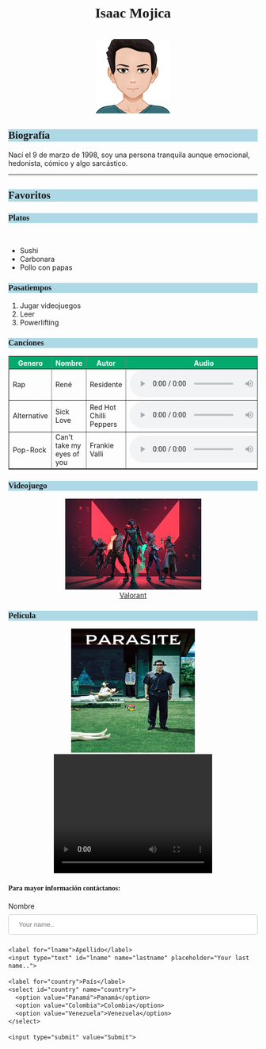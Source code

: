 <html>
<head>
<style>
input[type=text], select {
  width: 100%;
  padding: 12px 20px;
  margin: 8px 0;
  display: inline-block;
  border: 1px solid #ccc;
  border-radius: 4px;
  box-sizing: border-box;
}

input[type=submit] {
  width: 100%;
  background-color: #4CAF50;
  color: white;
  padding: 14px 20px;
  margin: 8px 0;
  border: none;
  border-radius: 4px;
  cursor: pointer;
}

input[type=submit]:hover {
  background-color: #45a049;
}

div {
  border-radius: 5px;
  background-color: #f2f2f2;
  padding: 20px;
}
h1{
   text-align: center;
}
h2,h3{
background-color: lightblue;
}
h1, h2, h3, h4{  
color: blue;
font-family:"Times New Roman", Times, serif;
}
.p {
font-family: Arial, Helvetica, sans-serif;
}
th {
background-color: #04AA6D;
color: white;
}
</style>
<title> Mi pagina personal </title>
</head>
<h1>Isaac Mojica</h1>
<br>
<center><img src="Cartoonify.png"width="150" height="150" alt="IsaacMojica" align= “center”></center> 
<h2>Biografía</h2>
<p> Nací el 9 de marzo de 1998, soy una persona tranquila aunque emocional, hedonista, cómico y algo sarcástico. </p>
<hr>   
<h2>Favoritos</h2>
<h3>Platos</h3>
<br>
<ul>
<li>Sushi</li>
<li>Carbonara</li>
<li>Pollo con papas</li>
</ul>
<h3>Pasatiempos</h3>
<ol>
<li>Jugar videojuegos</li>
<li>Leer</li>
<li>Powerlifting</li>
</ol>
<h3>Canciones</h3>
<center> <table  border="1">
<tr>
<th>Genero</th>
<th>Nombre</th>
<th>Autor</th>
<th>Audio</th>
</tr>
<tr>
<td>Rap</td>
<td>René</td>
<td>Residente</td>
<td><audio controls>
    <source src="Rene.mp3" type="audio/mpeg">
</audio></td>
</tr>
<tr>
<td>Alternative</td>
<td>Sick Love</td>
<td>Red Hot Chilli Peppers</td>
<td><audio controls><source src="Sick Love.mp3" type="audio/mpeg">
</audio></td>
</tr> 
<tr>
<td>Pop-Rock</td>
<td>Can't take my eyes of you</td>
<td>Frankie Valli</td>
<td><audio controls><source src="Cant Take My Eyes Off You.mp3" type="audio/mpeg">
</audio></td>
</tr>
</table></center>
<h3>Videojuego</h3>
<center> <img src= "valorant.jpg">
<br>
<a href="https://playvalorant.com/en-us/">Valorant</a> </center> 
<h3>Película</h3>
<center><img src= "parasite.jpg" width="250" height="250"> 
<br>
<video width="320" height="240" controls>
  <source src="Parasite.mp4" type="video/mp4">
</video> </center> 
<body>

<h4>Para mayor información contáctanos:</h4>

<div>
  <form action="/action_page.php">
    <label for="fname">Nombre</label>
    <input type="text" id="fname" name="firstname" placeholder="Your name..">

    <label for="lname">Apellido</label>
    <input type="text" id="lname" name="lastname" placeholder="Your last name..">

    <label for="country">País</label>
    <select id="country" name="country">
      <option value="Panamá">Panamá</option>
      <option value="Colombia">Colombia</option>
      <option value="Venezuela">Venezuela</option>
    </select>
  
    <input type="submit" value="Submit">
  </form>
</div>

</body>
</html>

